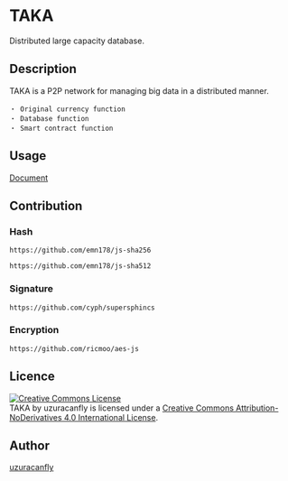 TAKA
====

Distributed large capacity database.

## Description
TAKA is a P2P network for managing big data in a distributed manner.

	・ Original currency function
	・ Database function
	・ Smart contract function


## Usage
[Document](https://github.com/uzuracanfly/TAKA/blob/master/doc/index.md)



## Contribution

### Hash

	https://github.com/emn178/js-sha256

	https://github.com/emn178/js-sha512

### Signature

	https://github.com/cyph/supersphincs

### Encryption

	https://github.com/ricmoo/aes-js



## Licence

<a rel="license" href="http://creativecommons.org/licenses/by-nd/4.0/"><img alt="Creative Commons License" style="border-width:0" src="https://i.creativecommons.org/l/by-nd/4.0/88x31.png" /></a><br /><span xmlns:dct="http://purl.org/dc/terms/" property="dct:title">TAKA</span> by <span xmlns:cc="http://creativecommons.org/ns#" property="cc:attributionName">uzuracanfly</span> is licensed under a <a rel="license" href="http://creativecommons.org/licenses/by-nd/4.0/">Creative Commons Attribution-NoDerivatives 4.0 International License</a>.


## Author

[uzuracanfly](https://github.com/uzuracanfly)